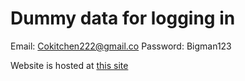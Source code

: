 # Dummy data for logging in
  Email: Cokitchen222@gmail.co
  Password: Bigman123
  
  
  Website is hosted at [this site](https://moneyapp-test.netlify.app)
  
  
